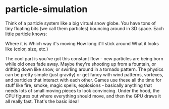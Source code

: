 # particle-simulation
Think of a particle system like a big virtual snow globe. You have tons of tiny floating bits (we call them particles) bouncing around in 3D space. Each little particle knows:

Where it is
Which way it's moving
How long it'll stick around
What it looks like (color, size, etc.)

The cool part is you've got this constant flow - new particles are being born while old ones fade away. Maybe they're shooting up from a fountain, or drifting down like snow, or swirling around in a tornado pattern.
The physics can be pretty simple (just gravity) or get fancy with wind patterns, vortexes, and particles that interact with each other. Games use these all the time for stuff like fire, smoke, magic spells, explosions - basically anything that needs lots of small moving pieces to look convincing.
Under the hood, the CPU figures out where everything should move, and then the GPU draws it all really fast. That's the basic idea!
